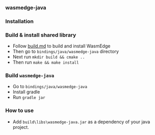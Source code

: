 ### wasmedge-java

### Installation

### Build & install shared library
- Follow [build.md](https://github.com/WasmEdge/WasmEdge/blob/master/docs/build.md) to build and install WasmEdge
- Then go to `bindings/java/wasmedge-java` directory
- Next run `mkdir build && cmake ..`
- Then run `make && make install`

### Build `wasmedge-java`
- Go to `bindings/java/wasmedge-java`
- Install gradle
- Run `gradle jar`

### How to use
- Add `build\libs\wasmedge-java.jar` as a dependency of your java project.
